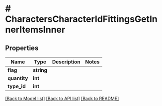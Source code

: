 # # CharactersCharacterIdFittingsGetInnerItemsInner

## Properties

Name | Type | Description | Notes
------------ | ------------- | ------------- | -------------
**flag** | **string** |  |
**quantity** | **int** |  |
**type_id** | **int** |  |

[[Back to Model list]](../../README.md#models) [[Back to API list]](../../README.md#endpoints) [[Back to README]](../../README.md)
